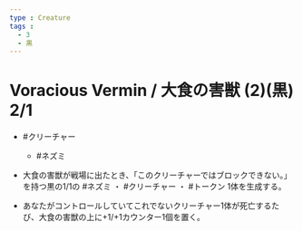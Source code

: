 ```yaml
---
type : Creature
tags : 
  - 3
  - 黒
---
```

# Voracious Vermin / 大食の害獣 (2)(黒) 2/1

* #クリーチャー
  * #ネズミ

* 大食の害獣が戦場に出たとき、「このクリーチャーではブロックできない。」を持つ黒の1/1の #ネズミ ・ #クリーチャー ・ #トークン 1体を生成する。
* あなたがコントロールしていてこれでないクリーチャー1体が死亡するたび、大食の害獣の上に+1/+1カウンター1個を置く。

